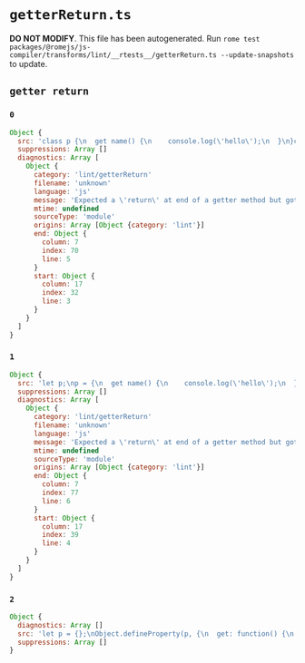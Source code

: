 # `getterReturn.ts`

**DO NOT MODIFY**. This file has been autogenerated. Run `rome test packages/@romejs/js-compiler/transforms/lint/__rtests__/getterReturn.ts --update-snapshots` to update.

## `getter return`

### `0`

```javascript
Object {
  src: 'class p {\n  get name() {\n    console.log(\'hello\');\n  }\n}console.log(new p());\n'
  suppressions: Array []
  diagnostics: Array [
    Object {
      category: 'lint/getterReturn'
      filename: 'unknown'
      language: 'js'
      message: 'Expected a \'return\' at end of a getter method but got empty block'
      mtime: undefined
      sourceType: 'module'
      origins: Array [Object {category: 'lint'}]
      end: Object {
        column: 7
        index: 70
        line: 5
      }
      start: Object {
        column: 17
        index: 32
        line: 3
      }
    }
  ]
}
```

### `1`

```javascript
Object {
  src: 'let p;\np = {\n  get name() {\n    console.log(\'hello\');\n  }};\nconsole.log(p);\n'
  suppressions: Array []
  diagnostics: Array [
    Object {
      category: 'lint/getterReturn'
      filename: 'unknown'
      language: 'js'
      message: 'Expected a \'return\' at end of a getter method but got empty block'
      mtime: undefined
      sourceType: 'module'
      origins: Array [Object {category: 'lint'}]
      end: Object {
        column: 7
        index: 77
        line: 6
      }
      start: Object {
        column: 17
        index: 39
        line: 4
      }
    }
  ]
}
```

### `2`

```javascript
Object {
  diagnostics: Array []
  src: 'let p = {};\nObject.defineProperty(p, {\n  get: function() {\n    console.log(\'hello\');\n  }});\nconsole.log(p);\n'
  suppressions: Array []
}
```
